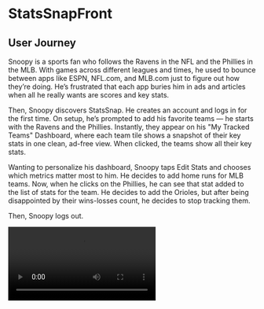 # StatsSnapFront

## User Journey

Snoopy is a sports fan who follows the Ravens in the NFL and the Phillies in the MLB. With games across different leagues and times, he used to bounce between apps like ESPN, NFL.com, and MLB.com just to figure out how they’re doing. He’s frustrated that each app buries him in ads and articles when all he really wants are scores and key stats.

Then, Snoopy discovers StatsSnap. He creates an account and logs in for the first time. On setup, he’s prompted to add his favorite teams — he starts with the Ravens and the Phillies. Instantly, they appear on his "My Tracked Teams" Dashboard, where each team tile shows a snapshot of their key stats in one clean, ad-free view. When clicked, the teams show all their key stats.

Wanting to personalize his dashboard, Snoopy taps Edit Stats and chooses which metrics matter most to him. He decides to add home runs for MLB teams. Now, when he clicks on the Phillies, he can see that stat added to the list of stats for the team. He decides to add the Orioles, but after being disappointed by their wins-losses count, he decides to stop tracking them.

Then, Snoopy logs out.

![User Journey Video](user_journey.mov)
